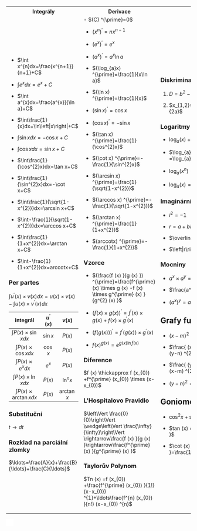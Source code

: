 <table>
<tr>
<th> Integrály </th>
<th> Derivace </th>
<th> Ostatné </th>
</tr>
<tr>
<td>

- $\int x^{n}dx=\frac{x^{n+1}}{n+1}+C$

- $\int e^{x}dx=e^{x}+C$

- $\int a^{x}dx=\frac{a^{x}}{\ln a}+C$

- $\int\frac{1}{x}dx=\ln\left|x\right|+C$

- $\int\sin xdx=-\cos x+C$

- $\int\cos xdx=\sin x+C$

- $\int\frac{1}{\cos^{2}x}dx=\tan x+C$

- $\int\frac{1}{\sin^{2}x}dx=-\cot x+C$

- $\int\frac{1}{\sqrt{1-x^{2}}}dx=\arcsin x+C$

- $\int-\frac{1}{\sqrt{1-x^{2}}}dx=\arccos x+C$

- $\int\frac{1}{1+x^{2}}dx=\arctan x+C$

- $\int-\frac{1}{1+x^{2}}dx=arccotx+C$

### Per partes

$\int u^{\prime} (x) \times v (x) dx=u (x) \times v (x) -\int u (x) \times v^{\prime} (x) dx$

|            integrál             | $u^{\prime} (x)$ |   $v(x)$    |
| :-----------------------------: | :--------------: | :---------: |
|   $\int P(x) \times \sin xdx$   |     $\sin x$     |   $P (x)$   |
|   $\int P (x)\times \cos xdx$   |     $\cos x$     |   $P (x)$   |
|   $\int P (x) \times e^{x}dx$   |     $e^{x}$      |   $P (x)$   |
|   $\int P (x) \times \ln xdx$   |     $P (x)$      | $\ln^{n}x$  |
| $\int P (x) \times \arctan xdx$ |     $P (x)$      | $\arctan x$ |

### Substituční

$t\rightarrow dt$

### Rozklad na parciální zlomky

$\ldots=\frac{A}{x}+\frac{B}{\ldots}+\frac{C}{\ldots}$

</td>
<td>
-   $(C) ^{\prime}=0$

- $(x^{n}) ^{\prime}=nx^{n-1}$

- $(e^{x}) ^{\prime}=e^{x}$

- $(a^{x}) ^{\prime}=a^{x}\ln a$

- $(\log_{a}x) ^{\prime}=\frac{1}{x\ln a}$

- $(\ln x) ^{\prime}=\frac{1}{x}$

- $(\sin x) ^{\prime}=\cos x$

- $(\cos x) ^{\prime}=-\sin x$

- $(\tan x) ^{\prime}=\frac{1}{\cos^{2}x}$

- $(\cot x) ^{\prime}=-\frac{1}{\sin^{2}x}$

- $(\arcsin x) ^{\prime}=\frac{1}{\sqrt{1-x^{2}}}$

- $(\arccos x) ^{\prime}=-\frac{1}{\sqrt{1-x^{2}}}$

- $(\arctan x) ^{\prime}=\frac{1}{1+x^{2}}$

- $(arccotx) ^{\prime}=-\frac{1}{1+x^{2}}$

### Vzorce

- $(\frac{f (x) }{g (x) }) ^{\prime}=\frac{f^{\prime} (x) \times g (x) -f (x) \times g^{\prime} (x) }{g^{2} (x) }$

- $(f (x) \times g (x) ) ^{\prime}=f^{\prime} (x) \times g (x) +f (x) \times g^{\prime} (x)$

- $(f (g (x) ) ) ^{\prime}=f^{\prime} (g (x) ) \times g^{\prime} (x)$

- $f (x) ^{g (x) }=e^{g (x) \ln f (x) }$

### Diference

$f (x) \thickapprox f (x_{0}) +f^{\prime} (x_{0}) \times (x-x_{0})$

### L'Hospitalovo Pravidlo

$\left\Vert \frac{0}{0}\right\Vert \wedge\left\Vert \frac{\infty}{\infty}\right\Vert \rightarrow\frac{f (x) }{g (x) }\rightarrow\frac{f^{\prime} (x) }{g^{\prime} (x) }$

### Taylorův Polynom

$Tn (x) =f (x_{0}) +\frac{f^{\prime} (x_{0}) }{1!} (x-x_{0}) ^{1}+\ldots\frac{f^{n} (x_{0}) }{n!} (x-x_{0}) ^{n}$

</td>

<td>

### Diskriminant

1.  $D=b^{2}-4ac$

2.  $x_{1,2}=\frac{-b\pm\sqrt{D}}{2a}$

### Logaritmy

- $\log_{a} (x) +\log_{a} (y) =\log_{a} (x\times y)$

- $\log_{a} (x) -\log_{a} (y) =\log_{a} (\frac{x}{y})$

- $\log_{a} (x^{n}) =n\times\log_{a} (x)$

- $\log_{a} (x) =y\Leftrightarrow a^{y}$

### Imaginární čísla

- $i^{2}=-1$

- $r=a+bi$

- $\overline{r}=a-bi$

- $\left|r\right|=\sqrt{a^{2}+b^{2}}$

### Mocniny

- $a^{x}\times a^{y}=a^{x+y}$

- $\frac{a^{x}}{a^{y}}=a^{x-y}$

- $(a^{x}) ^{y}=a^{x\times y}$

## Grafy funkcí

- $(x-m) ^{2}+ (y-n) ^{2}=r^{2}\Vert{0}$

- $\frac{ (x-m) ^{2}}{a^{2}}+\frac{ (y-n) ^{2}}{b^{2}}=1\Vert{0}$

- $\frac{ (y-n) ^{2}}{a^{2}}+\frac{ (x-m) ^{2}}{b^{2}}=1\Vert{)(}$

- $(y-n) ^{2}=2p (x-m) \Vert{+(}$

## Goniometrická jednička

- $\cos^{2}x+\sin^{2}x=1$

- $tan (x) =\frac{\sin (x) }{\cos (x) }$

- $\cot (x) =\frac{\cos (x) }{\sin (x) }=\frac{1}{\tan (x) }$
</td>
</tr>
</table>


![test.excalidraw.png](test.excalidraw.png)